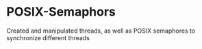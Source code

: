 # POSIX-Semaphors
Created and manipulated threads, as well as POSIX semaphores to synchronize different threads
